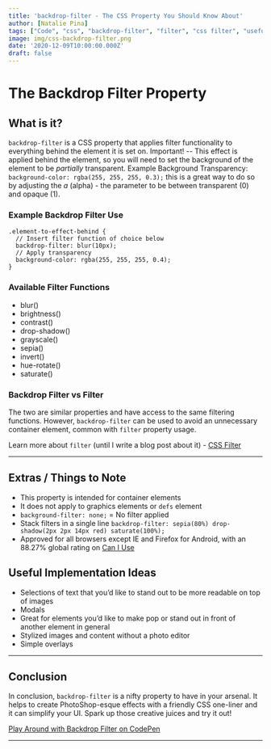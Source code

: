 ```yaml
---
title: 'backdrop-filter - The CSS Property You Should Know About'
author: [Natalie Pina]
tags: ["Code", "css", "backdrop-filter", "filter", "css filter", "useful css properties", "css properties", "filter function", "css background filter"]
image: img/css-backdrop-filter.png
date: '2020-12-09T10:00:00.000Z'
draft: false
---
```


# The Backdrop Filter Property

## What is it?

`backdrop-filter` is a CSS property that applies filter functionality to everything behind the element it is set on. Important! -- This effect is applied behind the element, so you will need to set the background of the element to be _partially_ transparent. Example Background Transparency: `background-color: rgba(255, 255, 255, 0.3);` this is a great way to do so by adjusting the *a* (alpha) - the parameter to be between transparent (0) and opaque (1).  

### Example Backdrop Filter Use
```
.element-to-effect-behind {
  // Insert filter function of choice below
  backdrop-filter: blur(10px);
  // Apply transparency
  background-color: rgba(255, 255, 255, 0.4);
}
```

### Available Filter Functions
- blur()
- brightness()
- contrast()
- drop-shadow()
- grayscale()
- sepia()
- invert()
- hue-rotate()
- saturate()


### Backdrop Filter vs Filter
The two are similar properties and have access to the same filtering functions. However, `backdrop-filter` can be used to avoid an unnecessary container element, common with `filter` property usage.

Learn more about `filter` (until I write a blog post about it) - [CSS Filter](https://www.w3schools.com/cssref/css3_pr_filter.asp)

-----

## Extras / Things to Note

- This property is intended for container elements
- It does not apply to graphics elements or `defs` element
- `background-filter: none;` = No filter applied
- Stack filters in a single line `backdrop-filter: sepia(80%) drop-shadow(2px 2px 14px red) saturate(100%);`
- Approved for all browsers except IE and Firefox for Android, with an 88.27% global rating on [Can I Use](https://caniuse.com/?search=backdrop-filter)

## Useful Implementation Ideas
- Selections of text that you’d like to stand out to be more readable on top of images
- Modals
- Great for elements you’d like to make pop or stand out in front of another element in general
- Stylized images and content without a photo editor
- Simple overlays

-----

## Conclusion
In conclusion, `backdrop-filter` is a nifty property to have in your arsenal. It helps to create PhotoShop-esque effects with a friendly CSS one-liner and it can simplify your UI. Spark up those creative juices and try it out! 


[Play Around with Backdrop Filter on CodePen](https://codepen.io/nataliepina/pen/MWjeJEx)

-----
